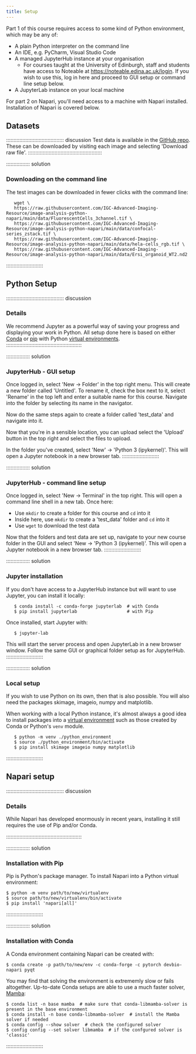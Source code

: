 ```yaml
---
title: Setup
---
```


Part 1 of this course requires access to some kind of Python environment, which
may be any of:

- A plain Python interpreter on the command line
- An IDE, e.g. PyCharm, Visual Studio Code
- A managed JupyterHub instance at your organisation
  - For courses taught at the University of Edinburgh, staff and students have access
    to Noteable at https://noteable.edina.ac.uk/login. If you wish to use this, log
    in here and proceed to GUI setup or command line setup below.
- A JupyterLab instance on your local machine

For part 2 on Napari, you'll need access to a machine with Napari installed.
Installation of Napari is covered below.


## Datasets

::::::::::::::::::::::::::::::::::::::: discussion
Test data is available in the [GitHub repo](https://github.com/IGC-Advanced-Imaging-Resource/image-analysis-python-napari/tree/main/data).
These can be downloaded by visiting each image and selecting 'Download raw file'.
::::::::::::::::::::::::::::::::::::::::::::::::::

:::::::::::::::: solution
### Downloading on the command line

The test images can be downloaded in fewer clicks with the command line:

       wget \
       https://raw.githubusercontent.com/IGC-Advanced-Imaging-Resource/image-analysis-python-napari/main/data/FluorescentCells_3channel.tif \
       https://raw.githubusercontent.com/IGC-Advanced-Imaging-Resource/image-analysis-python-napari/main/data/confocal-series_zstack.tif \
       https://raw.githubusercontent.com/IGC-Advanced-Imaging-Resource/image-analysis-python-napari/main/data/hela-cells_rgb.tif \
       https://raw.githubusercontent.com/IGC-Advanced-Imaging-Resource/image-analysis-python-napari/main/data/Ersi_organoid_WT2.nd2

:::::::::::::::::::::::::

## Python Setup

::::::::::::::::::::::::::::::::::::::: discussion
### Details

We recommend Jupyter as a powerful way of saving your progress and displaying your
work in Python. All setup done here is based on either [Conda](https://docs.conda.io)
or [pip](https://pip.pypa.io) with Python
[virtual environments](https://docs.python.org/3/library/venv.html).
:::::::::::::::::::::::::::::::::::::::::::::::::::

:::::::::::::::: solution
### JupyterHub - GUI setup

Once logged in, select 'New -> Folder' in the top right menu. This will create a new
folder called 'Untitled'. To rename it, check the box next to it, select 'Rename' in
the top left and enter a suitable name for this course. Navigate into the folder by
selecting its name in the navigator.

Now do the same steps again to create a folder called 'test_data' and navigate into
it.

Now that you're in a sensible location, you can upload select the 'Upload' button in
the top right and select the files to upload.

In the folder you've created, select 'New' -> 'Python 3 (ipykernel)'. This will open a
Jupyter notebook in a new browser tab.
:::::::::::::::::::::::::

:::::::::::::::: solution
### JupyterHub - command line setup

Once logged in, select 'New -> Terminal' in the top right. This will open a command line
shell in a new tab. Once here:

- Use `mkdir` to create a folder for this course and `cd` into it
- Inside here, use `mkdir` to create a 'test_data' folder and `cd` into it
- Use `wget` to download the test data

Now that the folders and test data are set up, navigate to your new course folder in the
GUI and select 'New -> 'Python 3 (ipykernel)'. This will open a Jupyter notebook in a new
browser tab.
:::::::::::::::::::::::::

:::::::::::::::: solution
### Jupyter installation

If you don't have access to a JupyterHub instance but will want to use Jupyter, you can
install it locally:

       $ conda install -c conda-forge jupyterlab  # with Conda
       $ pip install jupyterlab                   # with Pip

Once installed, start Jupyter with:

       $ jupyter-lab

This will start the server process and open JupyterLab in a new browser window. Follow the same
GUI or graphical folder setup as for JupyterHub.
:::::::::::::::::::::::::

:::::::::::::::: solution
### Local setup

If you wish to use Python on its own, then that is also possible.
You will also need the packages skimage, imageio, numpy and matplotlib.

When working with a local Python instance, it's almost always a good idea to install
packages into a [virtual environment](https://packaging.python.org/en/latest/guides/installing-using-pip-and-virtual-environments/#creating-a-virtual-environment)
such as those created by Conda or Python's `venv` module.

       $ python -m venv ./python_environment
       $ source ./python_environment/bin/activate
       $ pip install skimage imageio numpy matplotlib
:::::::::::::::::::::::::


## Napari setup

::::::::::::::::::::::::::::::::::::::: discussion

### Details

While Napari has developed enormously in recent years, installing it still requires
the use of Pip and/or Conda.

:::::::::::::::::::::::::::::::::::::::::::::::::::

:::::::::::::::: solution
### Installation with Pip

Pip is Python's package manager. To install Napari into a Python virtual environment:

```
$ python -m venv path/to/new/virtualenv
$ source path/to/new/virtualenv/bin/activate
$ pip install 'napari[all]'
```
:::::::::::::::::::::::::

:::::::::::::::: solution
### Installation with Conda

A Conda environment containing Napari can be created with:

```
$ conda create -p path/to/new/env -c conda-forge -c pytorch devbio-napari pyqt
```

You may find that solving the environment is extrememly slow or fails
altogether. Up-to-date Conda setups are able to use a much faster
solver, [Mamba](https://mamba.readthedocs.io):

```
$ conda list -n base mamba  # make sure that conda-libmamba-solver is present in the base environment
$ conda install -n base conda-libmamba-solver  # install the Mamba solver if needed
$ conda config --show solver  # check the configured solver
$ config config --set solver libmamba  # if the confgured solver is 'classic'
```

:::::::::::::::::::::::::
